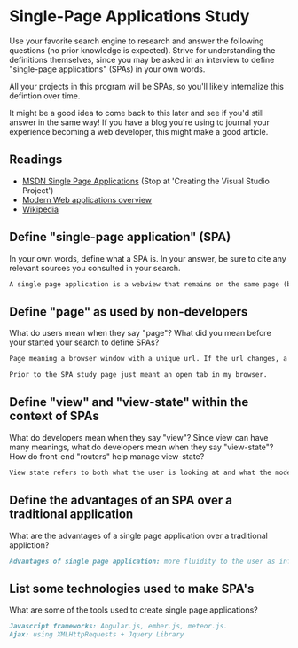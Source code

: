 # Single-Page Applications Study

Use your favorite search engine to research and answer the following questions
(no prior knowledge is expected). Strive for understanding the definitions
themselves, since you may be asked in an interview to define "single-page
applications" (SPAs) in your own words.

All your projects in this program will be SPAs, so you'll likely internalize
this defintion over time.

It might be a good idea to come back to this later and see if you'd still answer
in the same way! If you have a blog you're using to journal your experience
becoming a web developer, this might make a good article.

## Readings

-   [MSDN Single Page Applications](https://msdn.microsoft.com/en-us/magazine/dn463786.aspx) (Stop at 'Creating the Visual Studio Project')
-   [Modern Web applications overview](http://singlepageappbook.com/goal.html)
-   [Wikipedia](https://en.wikipedia.org/wiki/Single-page_application)

## Define "single-page application" (SPA)

In your own words, define what a SPA is. In your answer, be sure to cite any
relevant sources you consulted in your search.

```md
A single page application is a webview that remains on the same page (base html structure and url) and instead of updating by loading a completely different html file, it fills, replaces, removes, exitsting html content with new content received in json format. This json formatted data is retrieved from a server using ajax.
```

## Define "page" as used by non-developers

What do users mean when they say "page"? What did you mean before your started
your search to define SPAs?

```md
Page meaning a browser window with a unique url. If the url changes, a new page has been loaded as opposed to new information being served onto the existing page without navigating away.

Prior to the SPA study page just meant an open tab in my browser.
```

## Define "view" and "view-state" within the context of SPAs

What do developers mean when they say "view"? Since view can have many meanings,
what do developers mean when they say "view-state"? How do front-end "routers"
help manage view-state?

```md
View state refers to both what the user is looking at and what the model is listening for from the page. Front-end routers help manage the view state by structuring everything to be modular and separating and packaging assets to ensure code running in an organized manner.
```

## Define the advantages of an SPA over a traditional application

What are the advantages of a single page application over a traditional appliction?

```md
Advantages of single page application: more fluidity to the user as information just needs to be retrieved and put into the view placeholders rather than completely reloading an entire html page.  Less data consumption because the client is only retrieving/sending information and updating rather than having to load an entire page
```

## List some technologies used to make SPA's

What are some of the tools used to create single page applications?

```md
Javascript frameworks: Angular.js, ember.js, meteor.js.
Ajax: using XMLHttpRequests + Jquery Library

```
